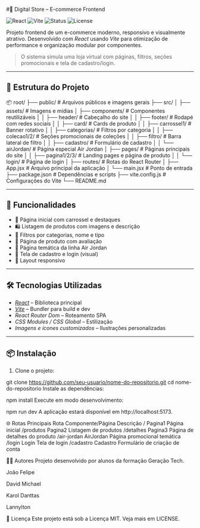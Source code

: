  #🛒 Digital Store – E-commerce Frontend

![React](https://img.shields.io/badge/React-18.x-blue?logo=react)
![Vite](https://img.shields.io/badge/Vite-5.x-purple?logo=vite)
![Status](https://img.shields.io/badge/status-Em%20Desenvolvimento-yellow)
![License](https://img.shields.io/badge/license-MIT-green)

Projeto frontend de um e-commerce moderno, responsivo e visualmente atrativo. Desenvolvido com *React* usando *Vite* para otimização de performance e organização modular por componentes.  

> O sistema simula uma loja virtual com páginas, filtros, seções promocionais e tela de cadastro/login.

---

## 📁 Estrutura do Projeto

📦 root/
├── public/ # Arquivos públicos e imagens gerais
├── src/
│ ├── assets/ # Imagens e mídias
│ ├── components/ # Componentes reutilizáveis
│ │ ├── header/ # Cabeçalho do site
│ │ ├── footer/ # Rodapé com redes sociais
│ │ ├── card/ # Cards de produto
│ │ ├── carrossel1/ # Banner rotativo
│ │ ├── categorias/ # Filtros por categoria
│ │ ├── colecao1/2/ # Seções promocionais de coleções
│ │ ├── filtro/ # Barra lateral de filtro
│ │ ├── cadastro/ # Formulário de cadastro
│ │ └── airJordan/ # Página especial Air Jordan
│ ├── pages/ # Páginas principais do site
│ │ ├── pagina1/2/3/ # Landing pages e página de produto
│ │ └── login/ # Página de login
│ ├── routes/ # Rotas do React Router
│ ├── App.jsx # Arquivo principal da aplicação
│ └── main.jsx # Ponto de entrada
├── package.json # Dependências e scripts
├── vite.config.js # Configurações do Vite
└── README.md


---

## 🚀 Funcionalidades

- 🎯 Página inicial com carrossel e destaques
- 🛍 Listagem de produtos com imagens e descrição
- 🔎 Filtros por categorias, nome e tipo
- 🧾 Página de produto com avaliação
- 👟 Página temática da linha Air Jordan
- 🔐 Tela de cadastro e login (visual)
- 📱 Layout responsivo

---

## 🛠 Tecnologias Utilizadas

- *[React](https://reactjs.org/)* – Biblioteca principal
- *[Vite](https://vitejs.dev/)* – Bundler para build e dev
- *React Router Dom* – Roteamento SPA
- *CSS Modules / CSS Global* – Estilização
- *Imagens e ícones customizados* – Ilustrações personalizadas

---

## 📦 Instalação

1. Clone o projeto:

git clone https://github.com/seu-usuario/nome-do-repositorio.git
cd nome-do-repositorio
Instale as dependências:


npm install
Execute em modo desenvolvimento:


npm run dev
A aplicação estará disponível em http://localhost:5173.

🌐 Rotas Principais
Rota	Componente/Página	Descrição
/	Pagina1	Página inicial
/produtos	Pagina2	Listagem de produtos
/detalhes	Pagina3	Página de detalhes do produto
/air-jordan	AirJordan	Página promocional temática
/login	Login	Tela de login
/cadastro	Cadastro	Formulário de criação de conta


👨‍💻 Autores
Projeto desenvolvido por alunos da formação Geração Tech.

João Felipe

David Michael

Karol Danttas

Lannylton

📄 Licença
Este projeto está sob a Licença MIT. Veja mais em LICENSE.